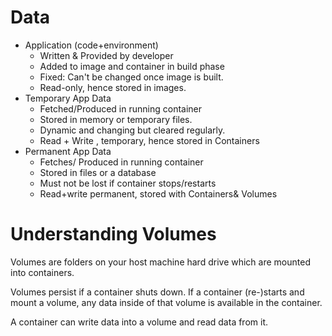 # Data

- Application (code+environment)
    - Written & Provided by developer
    - Added to image and container in build phase
    - Fixed: Can't be changed once image is built.
    - Read-only, hence stored in images.
- Temporary App Data
    - Fetched/Produced in running container
    - Stored in memory or temporary files.
    - Dynamic and changing but cleared regularly.
    - Read + Write , temporary, hence stored in Containers
- Permanent App Data
    - Fetches/ Produced in running container
    - Stored in files or a database
    - Must not be lost if container stops/restarts
    - Read+write permanent, stored with Containers& Volumes

# Understanding Volumes

Volumes are folders on your host machine hard drive which are mounted into containers.

Volumes persist if a container shuts down. If a container (re-)starts and mount a volume, any data inside of that volume
is available in the container.

A container can write data into a volume and read data from it.